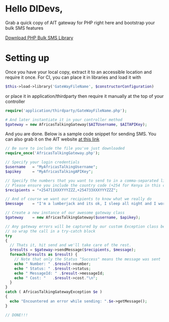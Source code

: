 # Hello DIDevs,
Grab a quick copy of AIT gateway for PHP right here and 
bootstrap your bulk SMS features

<a href="https://github.com/DeveintLabs/AfricaIsTalkingSMSGatewayPHP/archive/master.zip">Download PHP Bulk SMS Library</a>

# Setting up
Once you have your local copy, extract it to an accessible location and 
require it once. For CI, you can place it in libraries and load it with
```php
$this->load->library('GateWayFileName', $constructorConfiguration)
```
or place it in application/thirdparty then require it manually at the top of your controller
```php
require('application/thirdparty/GateWayFileName.php');

# And later instantiate it in your controller method
$gateway = new AfricasTalkingGateway($AITUsername, $AITAPIKey);
```

And you are done. Below is a sample code snippet for sending SMS. You can also grab it 
on the AIT website <a href="https://www.africastalking.com/tutorials/sms/sending/php">at this link</a>

```php
// Be sure to include the file you've just downloaded
require_once('AfricasTalkingGateway.php');

// Specify your login credentials
$username   = "MyAfricasTalkingUsername";
$apikey     = "MyAfricasTalkingAPIKey";

// Specify the numbers that you want to send to in a comma-separated list
// Please ensure you include the country code (+254 for Kenya in this case)
$recipients = "+254711XXXYYYZZZ,+254733XXXYYYZZZ";

// And of course we want our recipients to know what we really do
$message    = "I'm a lumberjack and its ok, I sleep all night and I work all day";

// Create a new instance of our awesome gateway class
$gateway    = new AfricasTalkingGateway($username, $apikey);

// Any gateway errors will be captured by our custom Exception class below, 
// so wrap the call in a try-catch block
try 
{ 
  // Thats it, hit send and we'll take care of the rest. 
  $results = $gateway->sendMessage($recipients, $message);
  foreach($results as $result) {
    // Note that only the Status "Success" means the message was sent
    echo " Number: " .$result->number;
    echo " Status: " .$result->status;
    echo " MessageId: " .$result->messageId;
    echo " Cost: "   .$result->cost."\n";
  }
}
catch ( AfricasTalkingGatewayException $e )
{
  echo "Encountered an error while sending: ".$e->getMessage();
}

// DONE!!! 
```
	


